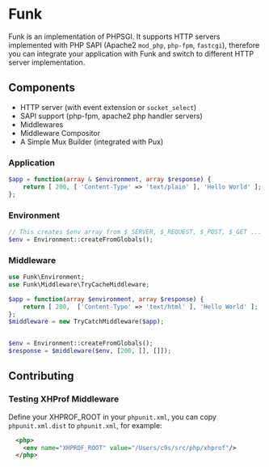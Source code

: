 # Funk

Funk is an implementation of PHPSGI. It supports HTTP servers implemented with PHP SAPI (Apache2 `mod_php`, `php-fpm`, `fastcgi`), therefore you can integrate your application with Funk and switch to different HTTP server implementation.

## Components

- HTTP server (with event extension or `socket_select`)
- SAPI support (php-fpm, apache2 php handler servers)
- Middlewares
- Middleware Compositor
- A Simple Mux Builder (integrated with Pux)


### Application

```php
$app = function(array & $environment, array $response) {
    return [ 200, [ 'Content-Type' => 'text/plain' ], 'Hello World' ];
};
```

### Environment

```php
// This creates $env array from $_SERVER, $_REQUEST, $_POST, $_GET ... 
$env = Environment::createFromGlobals();
```


### Middleware

```php
use Funk\Environment;
use Funk\Middleware\TryCacheMiddleware;

$app = function(array $environment, array $response) {
    return [ 200,  ['Content-Type' => 'text/html' ], 'Hello World' ];
};
$middleware = new TryCatchMiddleware($app);


$env = Environment::createFromGlobals();
$response = $middleware($env, [200, [], []]);
```

## Contributing

### Testing XHProf Middleware


Define your XHPROF_ROOT in your `phpunit.xml`, you can copy `phpunit.xml.dist` to `phpunit.xml`,
for example:

```xml
  <php>
    <env name="XHPROF_ROOT" value="/Users/c9s/src/php/xhprof"/>
  </php>
```


